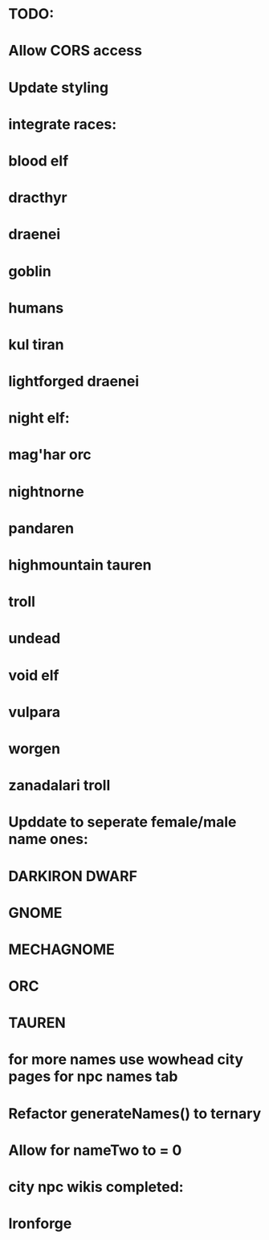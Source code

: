 # TODO: 
# Allow CORS access
# Update styling
# integrate races:
  #  blood elf
  #  dracthyr
  #  draenei 
  #  goblin
  #  humans
  #  kul tiran
  #  lightforged draenei
  #  night elf: 
  #  mag'har orc
  #  nightnorne
  #  pandaren
  #  highmountain tauren
  #  troll
  #  undead
  #  void elf
  #  vulpara
  #  worgen
  #  zanadalari troll


# Upddate to seperate female/male name ones:
  # DARKIRON DWARF
  # GNOME
  # MECHAGNOME
  # ORC
  # TAUREN


# for more names use wowhead city pages for npc names tab


# Refactor generateNames() to ternary
# Allow for nameTwo to = 0


# city npc wikis completed: 
  # Ironforge